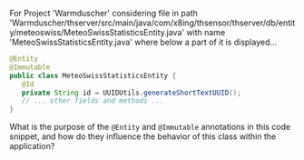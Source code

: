 For Project 'Warmduscher' considering file in path 'Warmduscher/thserver/src/main/java/com/x8ing/thsensor/thserver/db/entity/meteoswiss/MeteoSwissStatisticsEntity.java' with name 'MeteoSwissStatisticsEntity.java' where below a part of it is displayed...
```java
@Entity
@Immutable
public class MeteoSwissStatisticsEntity {
   @Id
   private String id = UUIDUtils.generateShortTextUUID();
   // ... other fields and methods ...
}
```
What is the purpose of the `@Entity` and `@Immutable` annotations in this code snippet, and how do they influence the behavior of this class within the application?